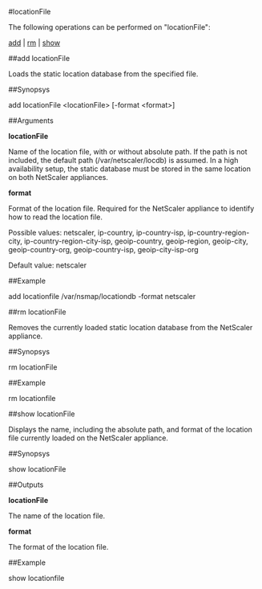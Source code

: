 #locationFile

The following operations can be performed on "locationFile":


[add](#add-locationfile) | [rm](#rm-locationfile) | [show](#show-locationfile)

##add locationFile

Loads the static location database from the specified file.


##Synopsys

add locationFile &lt;locationFile> [-format &lt;format>]


##Arguments

<b>locationFile</b>
Name of the location file, with or without absolute path. If the path is not included, the default path (/var/netscaler/locdb) is assumed. In a high availability setup, the static database must be stored in the same location on both NetScaler appliances.

<b>format</b>
Format of the location file. Required for the NetScaler appliance to identify how to read the location file.
Possible values: netscaler, ip-country, ip-country-isp, ip-country-region-city, ip-country-region-city-isp, geoip-country, geoip-region, geoip-city, geoip-country-org, geoip-country-isp, geoip-city-isp-org
Default value: netscaler



##Example

add locationfile /var/nsmap/locationdb  -format netscaler

##rm locationFile

Removes the currently loaded static location database from the NetScaler appliance.


##Synopsys

rm locationFile


##Example

rm locationfile

##show locationFile

Displays the name, including the absolute path, and format of the location file currently loaded on the NetScaler appliance.


##Synopsys

show locationFile


##Outputs

<b>locationFile</b>
The name of the location file.

<b>format</b>
The format of the location file.



##Example

show locationfile

